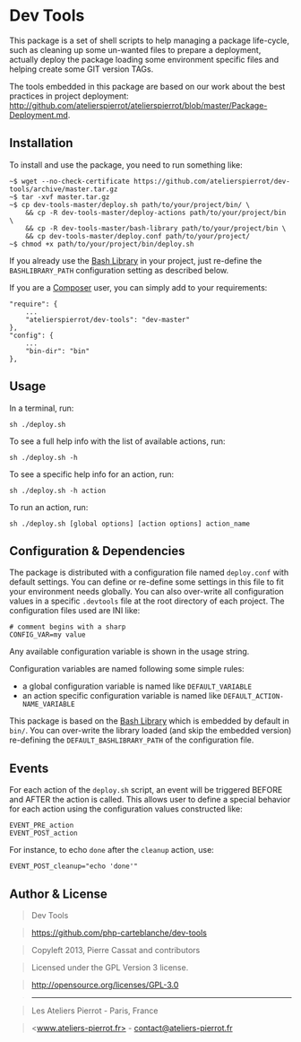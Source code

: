 Dev Tools
=========

This package is a set of shell scripts to help managing a package life-cycle, such as cleaning
up some un-wanted files to prepare a deployment, actually deploy the package loading some
environment specific files and helping create some GIT version TAGs.

The tools embedded in this package are based on our work about the best practices in project
deployment: <http://github.com/atelierspierrot/atelierspierrot/blob/master/Package-Deployment.md>.


## Installation

To install and use the package, you need to run something like:

    ~$ wget --no-check-certificate https://github.com/atelierspierrot/dev-tools/archive/master.tar.gz
    ~$ tar -xvf master.tar.gz
    ~$ cp dev-tools-master/deploy.sh path/to/your/project/bin/ \
        && cp -R dev-tools-master/deploy-actions path/to/your/project/bin \
        && cp -R dev-tools-master/bash-library path/to/your/project/bin \
        && cp dev-tools-master/deploy.conf path/to/your/project/
    ~$ chmod +x path/to/your/project/bin/deploy.sh

If you already use the [Bash Library](https://github.com/atelierspierrot/bash-library) in your
project, just re-define the `BASHLIBRARY_PATH` configuration setting as described below.

If you are a [Composer](http://getcomposer.org) user, you can simply add to your requirements:

    "require": {
        ...
        "atelierspierrot/dev-tools": "dev-master"
    },
    "config": {
        ...
        "bin-dir": "bin"
    },


## Usage

In a terminal, run:

    sh ./deploy.sh

To see a full help info with the list of available actions, run:

    sh ./deploy.sh -h

To see a specific help info for an action, run:

    sh ./deploy.sh -h action

To run an action, run:

    sh ./deploy.sh [global options] [action options] action_name


## Configuration & Dependencies

The package is distributed with a configuration file named `deploy.conf` with default settings.
You can define or re-define some settings in this file to fit your environment needs globally.
You can also over-write all configuration values in a specific `.devtools` file at the root
directory of each project. The configuration files used are INI like:

    # comment begins with a sharp
    CONFIG_VAR=my value

Any available configuration variable is shown in the usage string.

Configuration variables are named following some simple rules:

-   a global configuration variable is named like `DEFAULT_VARIABLE`
-   an action specific configuration variable is named like `DEFAULT_ACTION-NAME_VARIABLE`

This package is based on the [Bash Library](https://github.com/atelierspierrot/bash-library)
which is embedded by default in `bin/`. You can over-write the library loaded (and skip the
embedded version) re-defining the `DEFAULT_BASHLIBRARY_PATH` of the configuration file.


## Events

For each action of the `deploy.sh` script, an event will be triggered BEFORE and AFTER the
action is called. This allows user to define a special behavior for each action using the
configuration values constructed like:

    EVENT_PRE_action
    EVENT_POST_action

For instance, to echo `done` after the `cleanup` action, use:

    EVENT_POST_cleanup="echo 'done'"


## Author & License

>    Dev Tools

>    https://github.com/php-carteblanche/dev-tools

>    Copyleft 2013, Pierre Cassat and contributors

>    Licensed under the GPL Version 3 license.

>    http://opensource.org/licenses/GPL-3.0

>    ----

>    Les Ateliers Pierrot - Paris, France

>    <www.ateliers-pierrot.fr> - <contact@ateliers-pierrot.fr>
